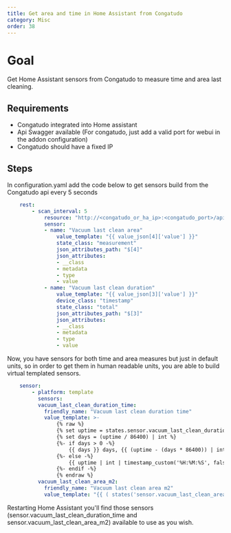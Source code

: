 ```yaml
---
title: Get area and time in Home Assistant from Congatudo
category: Misc
order: 38
---
```


# Goal

Get Home Assistant sensors from Congatudo to measure time and area last cleaning.

## Requirements

- Congatudo integrated into Home assistant
- Api Swagger available (For congatudo, just add a valid port for webui in the addon configuration)
- Congatudo should have a fixed IP

## Steps

In configuration.yaml add the code below to get sensors build from the Congatudo api every 5 seconds

```yaml
    rest:
        - scan_interval: 5
            resource: "http://<congatudo_or_ha_ip>:<congatudo_port>/api/v2/robot/state/attributes"
            sensor:
            - name: "Vacuum last clean area"
                value_template: "{{ value_json[4]['value'] }}"
                state_class: "measurement"
                json_attributes_path: "$[4]"
                json_attributes:
                - __class
                - metadata
                - type
                - value
            - name: "Vacuum last clean duration"
                value_template: "{{ value_json[3]['value'] }}"
                device_class: "timestamp"
                state_class: "total"
                json_attributes_path: "$[3]"
                json_attributes:
                - __class
                - metadata
                - type
                - value
```

Now, you have sensors for both time and area measures but just in default units, so in order to get them in human readable units, you are able to build virtual templated sensors. 

```yaml
    sensor:
        - platform: template
          sensors:
          vacuum_last_clean_duration_time:
            friendly_name: "Vacuum last clean duration time"
            value_template: >-
                {% raw %}
                {% set uptime = states.sensor.vacuum_last_clean_duration.state | int %}
                {% set days = (uptime / 86400) | int %}
                {%- if days > 0 -%}
                    {{ days }} days, {{ (uptime - (days * 86400)) | int | timestamp_custom('%H:%M:%S', false) }}
                {%- else -%}
                    {{ uptime | int | timestamp_custom('%H:%M:%S', false) }}
                {%- endif -%}
                {% endraw %}
          vacuum_last_clean_area_m2:
            friendly_name: "Vacuum last clean area m2"
            value_template: "{{ ( states('sensor.vacuum_last_clean_area')|float / (10000)|float )  }}"
```

Restarting Home Assistant you'll find those sensors (sensor.vacuum_last_clean_duration_time and sensor.vacuum_last_clean_area_m2) available to use as you wish.